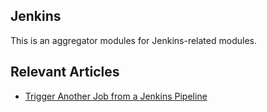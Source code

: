 ## Jenkins

This is an aggregator modules for Jenkins-related modules.

## Relevant Articles
- [Trigger Another Job from a Jenkins Pipeline](https://www.baeldung.com/ops/jenkins-pipeline-trigger-new-job)
